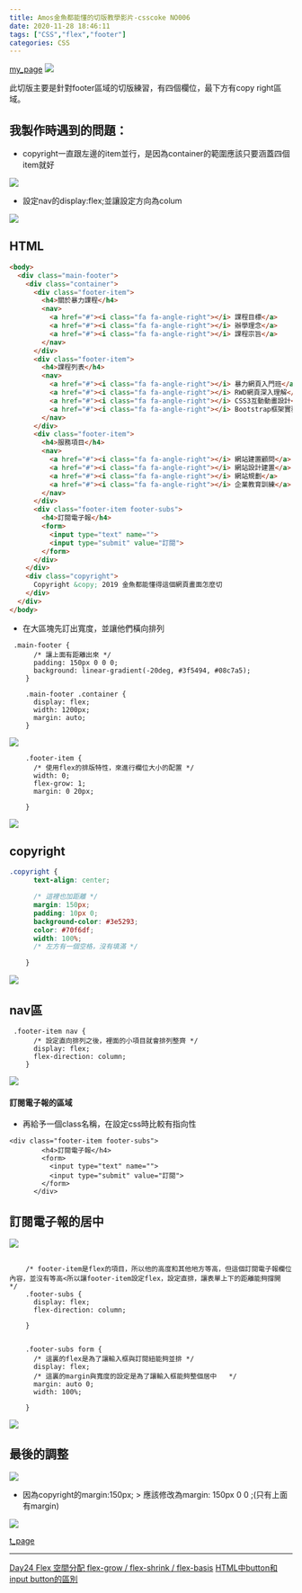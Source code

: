 ```yaml
---
title: Amos金魚都能懂的切版教學影片-csscoke NO006
date: 2020-11-28 18:46:11
tags: ["CSS","flex","footer"]
categories: CSS
---
```


[my_page](https://eva813.github.io/my-projects/coke-NO006(v1).html)
![](https://i.imgur.com/tYapgm2.png)

此切版主要是針對footer區域的切版練習，有四個欄位，最下方有copy right區域。

## 我製作時遇到的問題：

* copyright一直跟左邊的item並行，是因為container的範圍應該只要涵蓋四個item就好

![](https://i.imgur.com/sU1bBXb.png)

* 設定nav的display:flex;並讓設定方向為colum

![](https://i.imgur.com/CYzhwHq.png)

## HTML

```html
<body>
  <div class="main-footer">
    <div class="container">
      <div class="footer-item">
        <h4>關於暴力課程</h4>
        <nav>
          <a href="#"><i class="fa fa-angle-right"></i> 課程目標</a>
          <a href="#"><i class="fa fa-angle-right"></i> 辦學理念</a>
          <a href="#"><i class="fa fa-angle-right"></i> 課程宗旨</a>
        </nav>
      </div>
      <div class="footer-item">
        <h4>課程列表</h4>
        <nav>
          <a href="#"><i class="fa fa-angle-right"></i> 暴力網頁入門班</a>
          <a href="#"><i class="fa fa-angle-right"></i> RWD網頁深入理解</a>
          <a href="#"><i class="fa fa-angle-right"></i> CSS3互動動畫設計</a>
          <a href="#"><i class="fa fa-angle-right"></i> Bootstrap框架實務</a>
        </nav>
      </div>
      <div class="footer-item">
        <h4>服務項目</h4>
        <nav>
          <a href="#"><i class="fa fa-angle-right"></i> 網站建置顧問</a>
          <a href="#"><i class="fa fa-angle-right"></i> 網站設計建置</a>
          <a href="#"><i class="fa fa-angle-right"></i> 網站規劃</a>
          <a href="#"><i class="fa fa-angle-right"></i> 企業教育訓練</a>
        </nav>
      </div>
      <div class="footer-item footer-subs">
        <h4>訂閱電子報</h4>
        <form>
          <input type="text" name="">
          <input type="submit" value="訂閱">
        </form>
      </div>
    </div>
    <div class="copyright">
      Copyright &copy; 2019 金魚都能懂得這個網頁畫面怎麼切
    </div>
  </div>
</body>
```

* 在大區塊先訂出寬度，並讓他們橫向排列

```css=
 .main-footer {
      /* 讓上面有距離出來 */
      padding: 150px 0 0 0;
      background: linear-gradient(-20deg, #3f5494, #08c7a5);
    }

    .main-footer .container {
      display: flex;
      width: 1200px;
      margin: auto;
    }

```

![](https://i.imgur.com/jVPxmCS.png)

```css=
    .footer-item {
      /* 使用flex的排版特性，來進行欄位大小的配置 */
      width: 0;
      flex-grow: 1;
      margin: 0 20px;

    }
```

![](https://i.imgur.com/vpFKfJ8.png)

## copyright

```css
.copyright {
      text-align: center;

      /* 這裡也加距離 */
      margin: 150px;
      padding: 10px 0;
      background-color: #3e5293;
      color: #70f6df;
      width: 100%;
      /* 左方有一個空格，沒有填滿 */

    }
```

![](https://i.imgur.com/vhMFqSF.png)

## nav區

```css=
 .footer-item nav {
      /* 設定直向排列之後，裡面的小項目就會排列整齊 */
      display: flex;
      flex-direction: column;
    }
```


![](https://i.imgur.com/8joRYrl.png)


#### 訂閱電子報的區域
* 再給予一個class名稱，在設定css時比較有指向性

```htmlembedded
<div class="footer-item footer-subs">
        <h4>訂閱電子報</h4>
        <form>
          <input type="text" name="">
          <input type="submit" value="訂閱">
        </form>
      </div>
```

## 訂閱電子報的居中

![](https://i.imgur.com/2PBp5rH.png)

```css=

    /* footer-item是flex的項目，所以他的高度和其他地方等高，但這個訂閱電子報欄位內容，並沒有等高<所以讓footer-item設定flex，設定直排，讓表單上下的距離能夠撐開 */
    .footer-subs {
      display: flex;
      flex-direction: column;

    }


    .footer-subs form {
      /* 這裏的flex是為了讓輸入框與訂閱紐能夠並排 */
      display: flex;
      /* 這裏的margin與寬度的設定是為了讓輸入框能夠整個居中   */
      margin: auto 0;
      width: 100%;

    }
```

![](https://i.imgur.com/NCJMKxk.png)


## 最後的調整

![](https://i.imgur.com/YRqfCso.png)

* 因為copyright的margin:150px; > 應該修改為margin: 150px 0 0 ;(只有上面有margin)

![](https://i.imgur.com/Rn0pOpz.png)


[t_page](https://eva813.github.io/my-projects/coke-NO006(v2).html)


---


[Day24 Flex 空間分配 flex-grow / flex-shrink / flex-basis](https://ithelp.ithome.com.tw/articles/10208741)
[HTML中button和input button的區別](https://www.itread01.com/content/1511769483.html)
